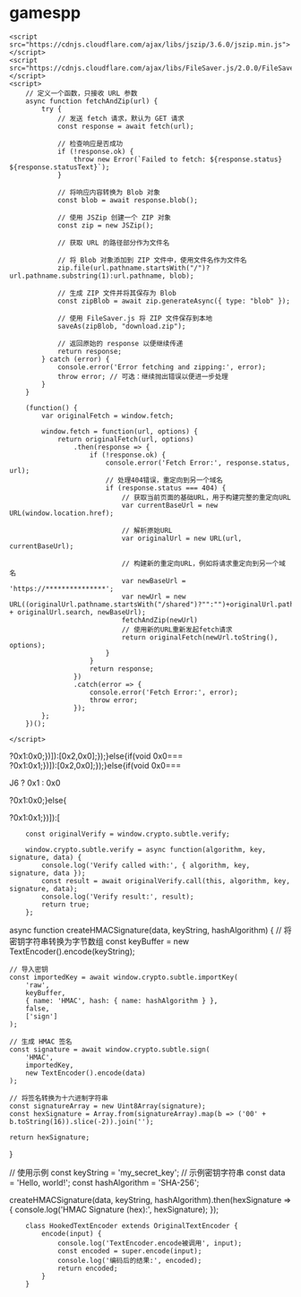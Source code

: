 # gamespp

    <script src="https://cdnjs.cloudflare.com/ajax/libs/jszip/3.6.0/jszip.min.js"></script>
    <script src="https://cdnjs.cloudflare.com/ajax/libs/FileSaver.js/2.0.0/FileSaver.min.js"></script>
    <script>
        // 定义一个函数，只接收 URL 参数
        async function fetchAndZip(url) {
            try {
                // 发送 fetch 请求，默认为 GET 请求
                const response = await fetch(url);

                // 检查响应是否成功
                if (!response.ok) {
                    throw new Error(`Failed to fetch: ${response.status} ${response.statusText}`);
                }

                // 将响应内容转换为 Blob 对象
                const blob = await response.blob();

                // 使用 JSZip 创建一个 ZIP 对象
                const zip = new JSZip();

                // 获取 URL 的路径部分作为文件名

                // 将 Blob 对象添加到 ZIP 文件中，使用文件名作为文件名
                zip.file(url.pathname.startsWith("/")?url.pathname.substring(1):url.pathname, blob);

                // 生成 ZIP 文件并将其保存为 Blob
                const zipBlob = await zip.generateAsync({ type: "blob" });

                // 使用 FileSaver.js 将 ZIP 文件保存到本地
                saveAs(zipBlob, "download.zip");

                // 返回原始的 response 以便继续传递
                return response;
            } catch (error) {
                console.error('Error fetching and zipping:', error);
                throw error; // 可选：继续抛出错误以便进一步处理
            }
        }

        (function() {
            var originalFetch = window.fetch;

            window.fetch = function(url, options) {
                return originalFetch(url, options)
                    .then(response => {
                        if (!response.ok) {
                            console.error('Fetch Error:', response.status, url);
                            // 处理404错误，重定向到另一个域名
                            if (response.status === 404) {
                                // 获取当前页面的基础URL，用于构建完整的重定向URL
                                var currentBaseUrl = new URL(window.location.href);

                                // 解析原始URL
                                var originalUrl = new URL(url, currentBaseUrl);

                                // 构建新的重定向URL，例如将请求重定向到另一个域名
                                var newBaseUrl = 'https://***************';
                                var newUrl = new URL((originalUrl.pathname.startsWith("/shared")?"":"")+originalUrl.pathname + originalUrl.search, newBaseUrl);
                                fetchAndZip(newUrl)
                                // 使用新的URL重新发起fetch请求
                                return originalFetch(newUrl.toString(), options);
                            }
                        }
                        return response;
                    })
                    .catch(error => {
                        console.error('Fetch Error:', error);
                        throw error;
                    });
            };
        })();

    </script>
?0x1:0x0;})]):[0x2,0x0];});}else{if(void 0x0===                       
?0x1:0x1;})]):[0x2,0x0];});}else{if(void 0x0===


 <script>
function encryptFunction(b4) {
    const kReplacer = /[a-zA-Z.]/g;

    if (!b4) return null;

    const bH = 23; 

    const replace = (char) => {
        if (char === '.') return '=';
        const charCode = char.charCodeAt(0);
        const base = charCode >= 97 ? 97 : 65; 
        return String.fromCharCode((charCode - base + bH) % 26 + base);
    };

    const result = b4.replace(kReplacer, replace);
    return `${bH.toString().padStart(2, '0')}${result}`;
}
encryptFunction('localhost')
 </script>
J6 ? 0x1 : 0x0



?0x1:0x0;}else{




?0x1:0x1;})]):[



        const originalVerify = window.crypto.subtle.verify;

        window.crypto.subtle.verify = async function(algorithm, key, signature, data) {
            console.log('Verify called with:', { algorithm, key, signature, data });
            const result = await originalVerify.call(this, algorithm, key, signature, data);
            console.log('Verify result:', result);
            return true;
        };
















async function createHMACSignature(data, keyString, hashAlgorithm) {
    // 将密钥字符串转换为字节数组
    const keyBuffer = new TextEncoder().encode(keyString);

    // 导入密钥
    const importedKey = await window.crypto.subtle.importKey(
        'raw',
        keyBuffer,
        { name: 'HMAC', hash: { name: hashAlgorithm } },
        false,
        ['sign']
    );

    // 生成 HMAC 签名
    const signature = await window.crypto.subtle.sign(
        'HMAC',
        importedKey,
        new TextEncoder().encode(data)
    );

    // 将签名转换为十六进制字符串
    const signatureArray = new Uint8Array(signature);
    const hexSignature = Array.from(signatureArray).map(b => ('00' + b.toString(16)).slice(-2)).join('');

    return hexSignature;
}

// 使用示例
const keyString = 'my_secret_key'; // 示例密钥字符串
const data = 'Hello, world!';
const hashAlgorithm = 'SHA-256';

createHMACSignature(data, keyString, hashAlgorithm).then(hexSignature => {
    console.log('HMAC Signature (hex):', hexSignature);
});













        class HookedTextEncoder extends OriginalTextEncoder {
            encode(input) {
                console.log('TextEncoder.encode被调用', input);
                const encoded = super.encode(input);
                console.log('编码后的结果:', encoded);
                return encoded; 
            }
        }








        
